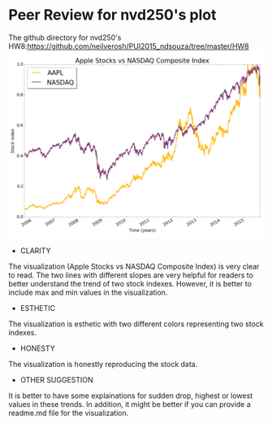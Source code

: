 # Peer Review for nvd250's plot
The github directory for nvd250's HW8:https://github.com/neilverosh/PUI2015_ndsouza/tree/master/HW8
![alt image](https://github.com/seuen/PUI2015_szhang/blob/master/HW8/Peer%20Review/neil.png) 

* CLARITY

The visualization (Apple Stocks vs NASDAQ Composite Index) is very clear to read. The two lines with different slopes are very helpful for readers to better understand the trend of two stock indexes. However, it is better to include max and min values in the visualization.

* ESTHETIC

The visualization is esthetic with two different colors representing two stock indexes. 

* HONESTY

The visualization is honestly reproducing the stock data.

* OTHER SUGGESTION

It is better to have some explainations for sudden drop, highest or lowest values in these trends. In addition, it might be better if you can provide a readme.md file for the visualization.

